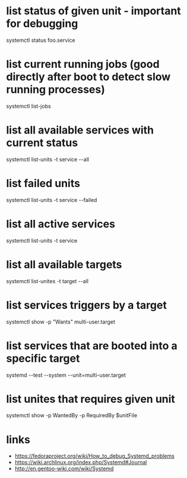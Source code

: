 # list status of given unit - important for debugging

systemctl status foo.service

# list current running jobs (good directly after boot to detect slow running processes)

systemctl list-jobs

# list all available services with current status

systemctl list-units -t service --all

# list failed units

systemctl list-units -t service --failed

# list all active services

systemctl list-units -t service

# list all available targets

systemctl list-unites -t target --all

# list services triggers by a target

systemctl show -p "Wants" multi-user.target

# list services that are booted into a specific target

systemd --test --system --unit=multi-user.target

# list unites that requires given unit

systemctl show -p WantedBy -p RequiredBy $unitFile

# links

* https://fedoraproject.org/wiki/How_to_debug_Systemd_problems
* https://wiki.archlinux.org/index.php/Systemd#Journal
* http://en.gentoo-wiki.com/wiki/Systemd
